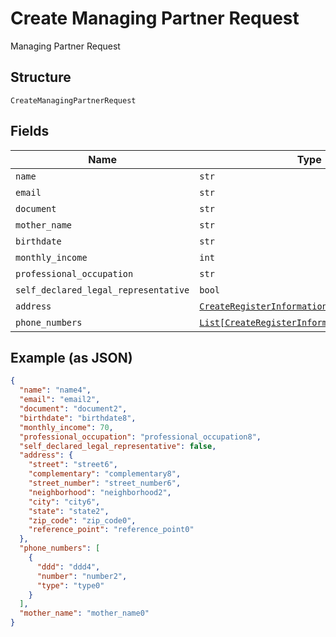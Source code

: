 
# Create Managing Partner Request

Managing Partner Request

## Structure

`CreateManagingPartnerRequest`

## Fields

| Name | Type | Tags | Description |
|  --- | --- | --- | --- |
| `name` | `str` | Required | - |
| `email` | `str` | Required | - |
| `document` | `str` | Required | - |
| `mother_name` | `str` | Optional | - |
| `birthdate` | `str` | Required | - |
| `monthly_income` | `int` | Required | - |
| `professional_occupation` | `str` | Required | - |
| `self_declared_legal_representative` | `bool` | Required | - |
| `address` | [`CreateRegisterInformationAddressRequest`](../../doc/models/create-register-information-address-request.md) | Required | - |
| `phone_numbers` | [`List[CreateRegisterInformationPhoneRequest]`](../../doc/models/create-register-information-phone-request.md) | Required | - |

## Example (as JSON)

```json
{
  "name": "name4",
  "email": "email2",
  "document": "document2",
  "birthdate": "birthdate8",
  "monthly_income": 70,
  "professional_occupation": "professional_occupation8",
  "self_declared_legal_representative": false,
  "address": {
    "street": "street6",
    "complementary": "complementary8",
    "street_number": "street_number6",
    "neighborhood": "neighborhood2",
    "city": "city6",
    "state": "state2",
    "zip_code": "zip_code0",
    "reference_point": "reference_point0"
  },
  "phone_numbers": [
    {
      "ddd": "ddd4",
      "number": "number2",
      "type": "type0"
    }
  ],
  "mother_name": "mother_name0"
}
```

